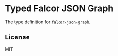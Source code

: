 # Typed Falcor JSON Graph

The type definition for [`falcor-json-graph`](https://github.com/Netflix/falcor-json-graph).

## License

MIT
